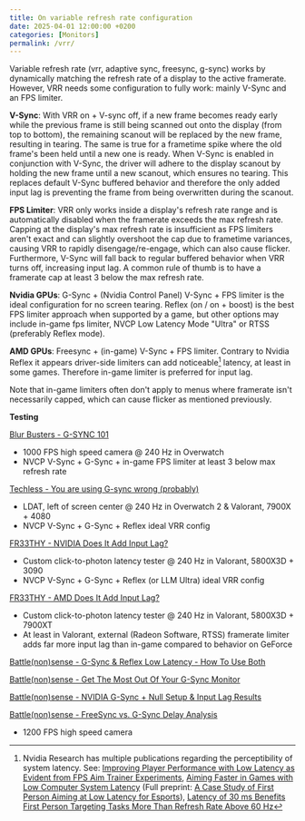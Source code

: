 ```yaml
---
title: On variable refresh rate configuration
date: 2025-04-01 12:00:00 +0200
categories: [Monitors]
permalink: /vrr/
---
```


Variable refresh rate (vrr, adaptive sync, freesync, g-sync) works by dynamically matching the refresh rate of a display to the active framerate. However, VRR needs some configuration to fully work: mainly V-Sync and an FPS limiter.

**V-Sync**: With VRR on + V-sync off, if a new frame becomes ready early while the previous frame is still being scanned out onto the display (from top to bottom), the remaining scanout will be replaced by the new frame, resulting in tearing. The same is true for a frametime spike where the old frame's been held until a new one is ready. When V-Sync is enabled in conjunction with V-Sync, the driver will adhere to the display scanout by holding the new frame until a new scanout, which ensures no tearing. This replaces default V-Sync buffered behavior and therefore the only added input lag is preventing the frame from being overwritten during the scanout.

**FPS Limiter**: VRR only works inside a display's refresh rate range and is automatically disabled when the framerate exceeds the max refresh rate. Capping at the display's max refresh rate is insufficient as FPS limiters aren't exact and can slightly overshoot the cap due to frametime variances, causing VRR to rapidly disengage/re-engage, which can also cause flicker. Furthermore, V-Sync will fall back to regular buffered behavior when VRR turns off, increasing input lag. A common rule of thumb is to have a framerate cap at least 3 below the max refresh rate.

**Nvidia GPUs**: G-Sync + (Nvidia Control Panel) V-Sync + FPS limiter is the ideal configuration for no screen tearing. Reflex (on / on + boost) is the best FPS limiter approach when supported by a game, but other options may include in-game fps limiter, NVCP Low Latency Mode "Ultra" or RTSS (preferably Reflex mode).

**AMD GPUs**: Freesync + (in-game) V-Sync + FPS limiter. Contrary to Nvidia Reflex it appears driver-side limiters can add noticeable[^1] latency, at least in some games. Therefore in-game limiter is preferred for input lag.

Note that in-game limiters often don't apply to menus where framerate isn't necessarily capped, which can cause flicker as mentioned previously.

**Testing**

[Blur Busters - G-SYNC 101](<https://blurbusters.com/gsync/gsync101-input-lag-tests-and-settings/>)
- 1000 FPS high speed camera @ 240 Hz in Overwatch
- NVCP V-Sync + G-Sync + in-game FPS limiter at least 3 below max refresh rate

[Techless - You are using G-sync wrong (probably)](<https://www.youtube.com/watch?v=5mWMP96UdGU>)
- LDAT, left of screen center @ 240 Hz in Overwatch 2 & Valorant, 7900X + 4080
- NVCP V-Sync + G-Sync + Reflex ideal VRR config

[FR33THY - NVIDIA Does It Add Input Lag?](<https://www.youtube.com/watch?v=zv2UTb1BllM>)
- Custom click-to-photon latency tester @ 240 Hz in Valorant, 5800X3D + 3090
- NVCP V-Sync + G-Sync + Reflex (or LLM Ultra) ideal VRR config

[FR33THY - AMD Does It Add Input Lag?](<https://www.youtube.com/watch?v=9l_r5ejfPZc>)
- Custom click-to-photon latency tester @ 240 Hz in Valorant, 5800X3D + 7900XT
- At least in Valorant, external (Radeon Software, RTSS) framerate limiter adds far more input lag than in-game compared to behavior on GeForce

[Battle(non)sense - G-Sync & Reflex Low Latency - How To Use Both](<https://www.youtube.com/watch?v=Gub1bI12ODY>)

[Battle(non)sense - Get The Most Out Of Your G-Sync Monitor](<https://www.youtube.com/watch?v=YR0vNs0ZdWI>)
 
[Battle(non)sense - NVIDIA G-Sync + Null Setup & Input Lag Results](<https://www.youtube.com/watch?v=OAFuiBTFo5E>)
 
[Battle(non)sense - FreeSync vs. G-Sync Delay Analysis](<https://www.youtube.com/watch?v=mVNRNOcLUuA>)
- 1200 FPS high speed camera

[^1]: Nvidia Research has multiple publications regarding the perceptibility of system latency. See: [Improving Player Performance with Low Latency as Evident from FPS Aim Trainer Experiments](<https://developer.nvidia.com/blog/improving-player-performance-with-low-latency-as-evident-from-fps-aim-trainer-experiments/>), [Aiming Faster in Games with Low Computer System Latency](<https://developer.nvidia.com/blog/aiming-faster-in-games-with-low-computer-system-latency/>) (Full preprint: [A Case Study of First Person Aiming at Low Latency for Esports](<https://research.nvidia.com/publication/2021-05_case-study-first-person-aiming-low-latency-esports>)), [Latency of 30 ms Benefits First Person Targeting Tasks More Than Refresh Rate Above 60 Hz](<https://research.nvidia.com/publication/2019-11_latency-30-ms-benefits-first-person-targeting-tasks-more-refresh-rate-above-60>)
